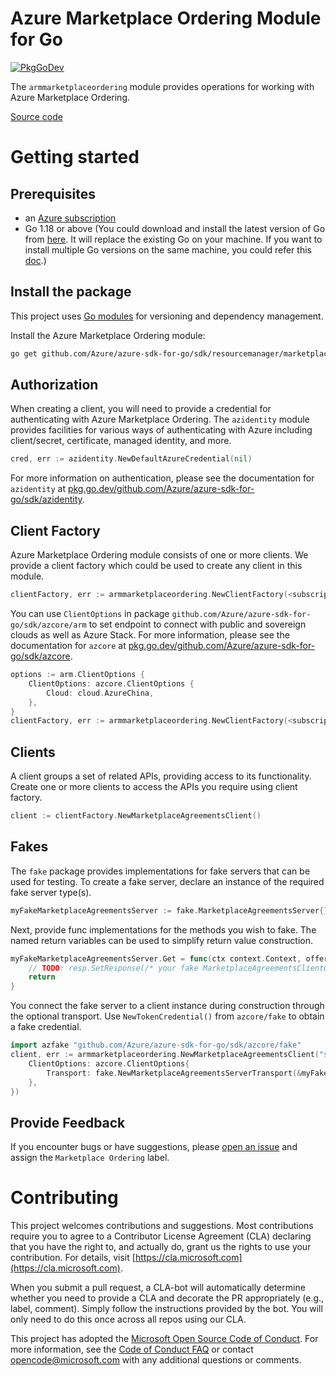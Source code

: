 # Azure Marketplace Ordering Module for Go

[![PkgGoDev](https://pkg.go.dev/badge/github.com/Azure/azure-sdk-for-go/sdk/resourcemanager/marketplaceordering/armmarketplaceordering)](https://pkg.go.dev/github.com/Azure/azure-sdk-for-go/sdk/resourcemanager/marketplaceordering/armmarketplaceordering)

The `armmarketplaceordering` module provides operations for working with Azure Marketplace Ordering.

[Source code](https://github.com/Azure/azure-sdk-for-go/tree/main/sdk/resourcemanager/marketplaceordering/armmarketplaceordering)

# Getting started

## Prerequisites

- an [Azure subscription](https://azure.microsoft.com/free/)
- Go 1.18 or above (You could download and install the latest version of Go from [here](https://go.dev/doc/install). It will replace the existing Go on your machine. If you want to install multiple Go versions on the same machine, you could refer this [doc](https://go.dev/doc/manage-install).)

## Install the package

This project uses [Go modules](https://github.com/golang/go/wiki/Modules) for versioning and dependency management.

Install the Azure Marketplace Ordering module:

```sh
go get github.com/Azure/azure-sdk-for-go/sdk/resourcemanager/marketplaceordering/armmarketplaceordering
```

## Authorization

When creating a client, you will need to provide a credential for authenticating with Azure Marketplace Ordering.  The `azidentity` module provides facilities for various ways of authenticating with Azure including client/secret, certificate, managed identity, and more.

```go
cred, err := azidentity.NewDefaultAzureCredential(nil)
```

For more information on authentication, please see the documentation for `azidentity` at [pkg.go.dev/github.com/Azure/azure-sdk-for-go/sdk/azidentity](https://pkg.go.dev/github.com/Azure/azure-sdk-for-go/sdk/azidentity).

## Client Factory

Azure Marketplace Ordering module consists of one or more clients. We provide a client factory which could be used to create any client in this module.

```go
clientFactory, err := armmarketplaceordering.NewClientFactory(<subscription ID>, cred, nil)
```

You can use `ClientOptions` in package `github.com/Azure/azure-sdk-for-go/sdk/azcore/arm` to set endpoint to connect with public and sovereign clouds as well as Azure Stack. For more information, please see the documentation for `azcore` at [pkg.go.dev/github.com/Azure/azure-sdk-for-go/sdk/azcore](https://pkg.go.dev/github.com/Azure/azure-sdk-for-go/sdk/azcore).

```go
options := arm.ClientOptions {
    ClientOptions: azcore.ClientOptions {
        Cloud: cloud.AzureChina,
    },
}
clientFactory, err := armmarketplaceordering.NewClientFactory(<subscription ID>, cred, &options)
```

## Clients

A client groups a set of related APIs, providing access to its functionality.  Create one or more clients to access the APIs you require using client factory.

```go
client := clientFactory.NewMarketplaceAgreementsClient()
```

## Fakes
The `fake` package provides implementations for fake servers that can be used for testing.
To create a fake server, declare an instance of the required fake server type(s).
```go
myFakeMarketplaceAgreementsServer := fake.MarketplaceAgreementsServer{}
```
Next, provide func implementations for the methods you wish to fake.
The named return variables can be used to simplify return value construction.
```go
myFakeMarketplaceAgreementsServer.Get = func(ctx context.Context, offerType armmarketplaceordering.OfferType, publisherID string, offerID string, planID string, options *armmarketplaceordering.MarketplaceAgreementsClientGetOptions) (resp azfake.Responder[armmarketplaceordering.MarketplaceAgreementsClientGetResponse], errResp azfake.ErrorResponder) {
	// TODO: resp.SetResponse(/* your fake MarketplaceAgreementsClientGetResponse response */)
	return
}
```
You connect the fake server to a client instance during construction through the optional transport.
Use `NewTokenCredential()` from `azcore/fake` to obtain a fake credential.
```go
import azfake "github.com/Azure/azure-sdk-for-go/sdk/azcore/fake"
client, err := armmarketplaceordering.NewMarketplaceAgreementsClient("subscriptionID", azfake.NewTokenCredential(), &arm.ClientOptions{
	ClientOptions: azcore.ClientOptions{
		Transport: fake.NewMarketplaceAgreementsServerTransport(&myFakeMarketplaceAgreementsServer),
	},
})
```

## Provide Feedback

If you encounter bugs or have suggestions, please
[open an issue](https://github.com/Azure/azure-sdk-for-go/issues) and assign the `Marketplace Ordering` label.

# Contributing

This project welcomes contributions and suggestions. Most contributions require
you to agree to a Contributor License Agreement (CLA) declaring that you have
the right to, and actually do, grant us the rights to use your contribution.
For details, visit [https://cla.microsoft.com](https://cla.microsoft.com).

When you submit a pull request, a CLA-bot will automatically determine whether
you need to provide a CLA and decorate the PR appropriately (e.g., label,
comment). Simply follow the instructions provided by the bot. You will only
need to do this once across all repos using our CLA.

This project has adopted the
[Microsoft Open Source Code of Conduct](https://opensource.microsoft.com/codeofconduct/).
For more information, see the
[Code of Conduct FAQ](https://opensource.microsoft.com/codeofconduct/faq/)
or contact [opencode@microsoft.com](mailto:opencode@microsoft.com) with any
additional questions or comments.
